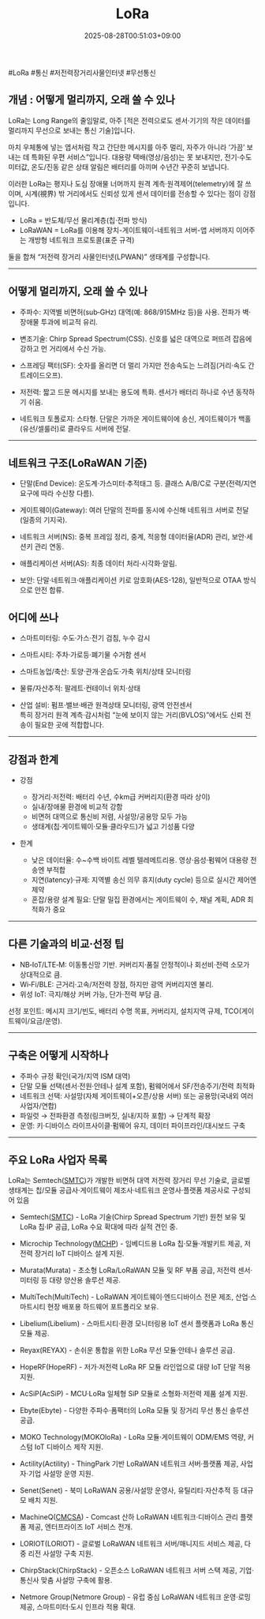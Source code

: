 ﻿---
title: "LoRa"
date: 2025-08-28T00:51:03+09:00
lastmod: 2025-08-28T00:51:03+09:00
type: docs
sidebar:
  open: true
weight: 2
---
<div style="display:none">
  <meta property="article:published_time" content="2025-08-27T15:51:03Z" />
  <meta property="article:modified_time" content="2025-08-27T15:51:03Z" />
</div>
#LoRa #통신 #저전력장거리사물인터넷 #무선통신 

## 개념 : 어떻게 멀리까지, 오래 쓸 수 있나

LoRa는 Long Range의 줄임말로, 아주 [적은 전력으로도 센서·기기의 작은 데이터를 멀리까지 무선으로 보내는 통신 기술]입니다. 

마치 우체통에 넣는 엽서처럼 작고 간단한 메시지를 아주 멀리, 자주가 아니라 ‘가끔’ 보내는 데 특화된 우편 서비스”입니다. 대용량 택배(영상/음성)는 못 보내지만, 전기·수도 미터값, 온도/진동 같은 상태 알림은 배터리를 아끼며 수년간 꾸준히 보냅니다.

이러한 LoRa는 평지나 도심 장애물 너머까지 원격 계측·원격제어(telemetry)에 잘 쓰이며, 시계(視界) 밖 거리에서도 신뢰성 있게 센서 데이터를 전송할 수 있다는 점이 강점입니다.

- LoRa = 반도체/무선 물리계층(칩·전파 방식)
- LoRaWAN = LoRa를 이용해 장치-게이트웨이-네트워크 서버-앱 서버까지 이어주는 개방형 네트워크 프로토콜(표준 규격)

둘을 합쳐 “저전력 장거리 사물인터넷(LPWAN)” 생태계를 구성합니다.

---
## 어떻게 멀리까지, 오래 쓸 수 있나

- 주파수: 지역별 비면허(sub‑GHz) 대역(예: 868/915MHz 등)을 사용. 전파가 벽·장애물 투과에 비교적 유리.

- 변조기술: Chirp Spread Spectrum(CSS). 신호를 넓은 대역으로 퍼뜨려 잡음에 강하고 먼 거리에서 수신 가능.

- 스프레딩 팩터(SF): 숫자를 올리면 더 멀리 가지만 전송속도는 느려짐(거리·속도 간 트레이드오프).

- 저전력: 짧고 드문 메시지를 보내는 용도에 특화. 센서가 배터리 하나로 수년 동작하기 쉬움.

- 네트워크 토폴로지: 스타형. 단말은 가까운 게이트웨이에 송신, 게이트웨이가 백홀(유선/셀룰러)로 클라우드 서버에 전달.

---
## 네트워크 구조(LoRaWAN 기준)

- 단말(End Device): 온도계·가스미터·추적태그 등. 클래스 A/B/C로 구분(전력/지연 요구에 따라 수신창 다름).

- 게이트웨이(Gateway): 여러 단말의 전파를 동시에 수신해 네트워크 서버로 전달(일종의 기지국).

- 네트워크 서버(NS): 중복 프레임 정리, 중계, 적응형 데이터율(ADR) 관리, 보안·세션키 관리 연동.

- 애플리케이션 서버(AS): 최종 데이터 처리·시각화·알림.

- 보안: 단말·네트워크·애플리케이션 키로 암호화(AES-128), 일반적으로 OTAA 방식으로 안전 합류.

## 어디에 쓰나

- 스마트미터링: 수도·가스·전기 검침, 누수 감시

- 스마트시티: 주차·가로등·폐기물 수거함 센서

- 스마트농업/축산: 토양·관개·온습도·가축 위치/상태 모니터링

- 물류/자산추적: 팔레트·컨테이너 위치·상태

- 산업 설비: 펌프·밸브·배관 원격상태 모니터링, 광역 안전센서  
    특히 장거리 원격 계측·감시처럼 “눈에 보이지 않는 거리(BVLOS)”에서도 신뢰 전송이 필요한 곳에 적합합니다.

---
## 강점과 한계

- 강점
    
    - 장거리·저전력: 배터리 수년, 수km급 커버리지(환경 따라 상이)
    - 실내/장애물 환경에 비교적 강함
    - 비면허 대역으로 통신비 저렴, 사설망/공용망 모두 가능
    - 생태계(칩·게이트웨이·모듈·클라우드)가 넓고 기성품 다양

- 한계
    
    - 낮은 데이터율: 수~수백 바이트 레벨 텔레메트리용. 영상·음성·펌웨어 대용량 전송엔 부적합
    - 지연(latency)·규제: 지역별 송신 의무 휴지(duty cycle) 등으로 실시간 제어엔 제약
    - 혼잡/용량 설계 필요: 단말 밀집 환경에서는 게이트웨이 수, 채널 계획, ADR 최적화가 중요

---
## 다른 기술과의 비교·선정 팁

- NB‑IoT/LTE‑M: 이동통신망 기반. 커버리지·품질 안정적이나 회선비·전력 소모가 상대적으로 큼.
- Wi‑Fi/BLE: 근거리·고속/저전력 장점, 하지만 광역 커버리지엔 불리.
- 위성 IoT: 극지/해상 커버 가능, 단가·전력 부담 큼.

선정 포인트: 메시지 크기/빈도, 배터리 수명 목표, 커버리지, 설치지역 규제, TCO(게이트웨이/요금/운영).

---
## 구축은 어떻게 시작하나

- 주파수 규정 확인(국가/지역 ISM 대역)
- 단말 모듈 선택(센서·전원·안테나 설계 포함), 펌웨어에서 SF/전송주기/전력 최적화
- 네트워크 선택: 사설망(자체 게이트웨이+오픈/상용 서버) 또는 공용망(국내외 여러 사업자/연합)
- 파일럿 → 전파환경 측정(링크버짓, 실내/지하 포함) → 단계적 확장
- 운영: 키·디바이스 라이프사이클·펌웨어 유지, 데이터 파이프라인/대시보드 구축

---

## 주요 LoRa 사업자 목록

LoRa는 Semtech([SMTC](/company-analysis/smtc/))가 개발한 비면허 대역 저전력 장거리 무선 기술로, 글로벌 생태계는 칩/모듈 공급사·게이트웨이 제조사·네트워크 운영사·플랫폼 제공사로 구성되어 있음

- Semtech([SMTC](/company-analysis/smtc/)) - LoRa 기술(Chirp Spread Spectrum 기반) 원천 보유 및 LoRa 칩·IP 공급, LoRa 수요 확대에 따라 실적 견인 중.
    
- Microchip Technology([MCHP](/company-analysis/mchp/)) - 임베디드용 LoRa 칩·모듈·개발키트 제공, 저전력 장거리 IoT 디바이스 설계 지원.
    
- Murata(Murata) - 초소형 LoRa/LoRaWAN 모듈 및 RF 부품 공급, 저전력 센서·미터링 등 대량 양산용 솔루션 제공.
    
- MultiTech(MultiTech) - LoRaWAN 게이트웨이·엔드디바이스 전문 제조, 산업·스마트시티 현장 배포용 하드웨어 포트폴리오 보유.
    
- Libelium(Libelium) - 스마트시티·환경 모니터링용 IoT 센서 플랫폼과 LoRa 통신 모듈 제공.
    
- Reyax(REYAX) - 손쉬운 통합을 위한 LoRa 무선 모듈·안테나 솔루션 공급.
    
- HopeRF(HopeRF) - 저가·저전력 LoRa RF 모듈 라인업으로 대량 IoT 단말 적용 지원.
    
- AcSiP(AcSiP) - MCU·LoRa 일체형 SiP 모듈로 소형화·저전력 제품 설계 지원.
    
- Ebyte(Ebyte) - 다양한 주파수·폼팩터의 LoRa 모듈 및 장거리 무선 통신 솔루션 공급.
    
- MOKO Technology(MOKOloRa) - LoRa 모듈·게이트웨이 ODM/EMS 역량, 커스텀 IoT 디바이스 제작 지원.
    
- Actility(Actility) - ThingPark 기반 LoRaWAN 네트워크 서버·플랫폼 제공, 사업자·기업 사설망 운영 지원.
    
- Senet(Senet) - 북미 LoRaWAN 공용/사설망 운영사, 유틸리티·자산추적 등 대규모 배치 지원.
    
- MachineQ([CMCSA](/company-analysis/cmcsa/)) - Comcast 산하 LoRaWAN 네트워크·디바이스 관리 플랫폼 제공, 엔터프라이즈 IoT 서비스 전개.
    
- LORIOT(LORIOT) - 글로벌 LoRaWAN 네트워크 서버/매니지드 서비스 제공, 다중 리전 사설망 구축 지원.
    
- ChirpStack(ChirpStack) - 오픈소스 LoRaWAN 네트워크 서버 스택 제공, 기업·통신사 맞춤 사설망 구축에 활용.
    
- Netmore Group(Netmore Group) - 유럽 중심 LoRaWAN 네트워크 운영·로밍 제공, 스마트미터·도시 인프라 적용 확대.
